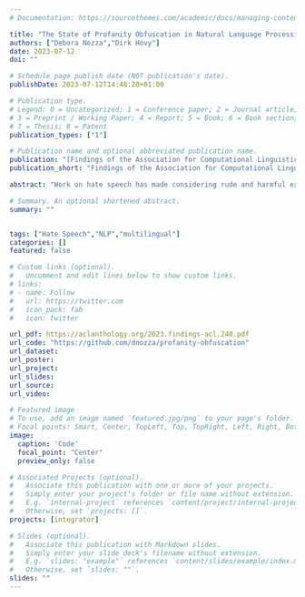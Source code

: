 ```yaml
---
# Documentation: https://sourcethemes.com/academic/docs/managing-content/

title: "The State of Profanity Obfuscation in Natural Language Processing Scientific Publications"
authors: ["Debora Nozza","Dirk Hovy"]
date: 2023-07-12
doi: ""

# Schedule page publish date (NOT publication's date).
publishDate: 2023-07-12T14:48:20+01:00

# Publication type.
# Legend: 0 = Uncategorized; 1 = Conference paper; 2 = Journal article;
# 3 = Preprint / Working Paper; 4 = Report; 5 = Book; 6 = Book section;
# 7 = Thesis; 8 = Patent
publication_types: ["1"]

# Publication name and optional abbreviated publication name.
publication: "[Findings of the Association for Computational Linguistics: ACL 2023](https://2023.aclweb.org/)"
publication_short: "Findings of the Association for Computational Linguistics: ACL 2023"

abstract: "Work on hate speech has made considering rude and harmful examples in scientific publications inevitable. This situation raises various problems, such as whether or not to obscure profanities. While science must accurately disclose what it does, the unwarranted spread of hate speech can harm readers and increases its internet frequency. While maintaining publications’ professional appearance, obfuscating profanities makes it challenging to evaluate the content, especially for non-native speakers. Surveying 150 ACL papers, we discovered that obfuscation is usually used for English but not other languages, and even then, quite unevenly. We discuss the problems with obfuscation and suggest a multilingual community resource called PrOf with a Python module to standardize profanity obfuscation processes. We believe PrOf can help scientific publication policies to make hate speech work accessible and comparable, irrespective of language."

# Summary. An optional shortened abstract.
summary: ""


tags: ["Hate Speech","NLP","multilingual"]
categories: []
featured: false

# Custom links (optional).
#   Uncomment and edit lines below to show custom links.
# links:
# - name: Follow
#   url: https://twitter.com
#   icon_pack: fab
#   icon: twitter

url_pdf: https://aclanthology.org/2023.findings-acl.240.pdf
url_code: "https://github.com/dnozza/profanity-obfuscation"
url_dataset:
url_poster:
url_project:
url_slides:
url_source:
url_video:

# Featured image
# To use, add an image named `featured.jpg/png` to your page's folder.
# Focal points: Smart, Center, TopLeft, Top, TopRight, Left, Right, BottomLeft, Bottom, BottomRight.
image:
  caption: 'Code'
  focal_point: "Center"
  preview_only: false

# Associated Projects (optional).
#   Associate this publication with one or more of your projects.
#   Simply enter your project's folder or file name without extension.
#   E.g. `internal-project` references `content/project/internal-project/index.md`.
#   Otherwise, set `projects: []`.
projects: [integrator]

# Slides (optional).
#   Associate this publication with Markdown slides.
#   Simply enter your slide deck's filename without extension.
#   E.g. `slides: "example"` references `content/slides/example/index.md`.
#   Otherwise, set `slides: ""`.
slides: ""
---
```


